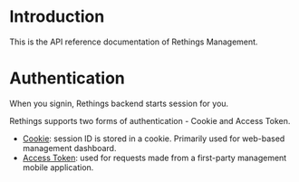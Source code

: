 # Introduction
This is the API reference documentation of Rethings Management.

# Authentication
When you signin, Rethings backend starts session for you. 

Rethings supports two forms of authentication -  Cookie and Access Token. 
- [Cookie](#section/Authentication/UserToken): session ID is stored in a cookie. Primarily
used for web-based management dashboard.
- [Access Token](#section/Authentication/UserToken): used for requests made from a first-party
management mobile application.


<!-- ReDoc-Inject: <security-definitions> -->

